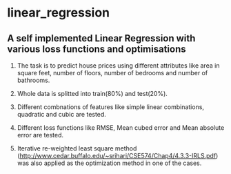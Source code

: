 # linear_regression
## A self implemented Linear Regression with various loss functions and optimisations

1. The task is to predict house prices using different attributes like area in square feet, number of floors, number of bedrooms and number of bathrooms. 


2. Whole data is splitted into train(80%) and test(20%).
3. Different combnations of features like simple linear combinations, quadratic and cubic are tested.
4. Different loss functions like RMSE, Mean cubed error and Mean absolute error are tested.  
5. Iterative re-weighted least square method (http://www.cedar.buffalo.edu/~srihari/CSE574/Chap4/4.3.3-IRLS.pdf) was also applied as the optimization method in one of the cases.
